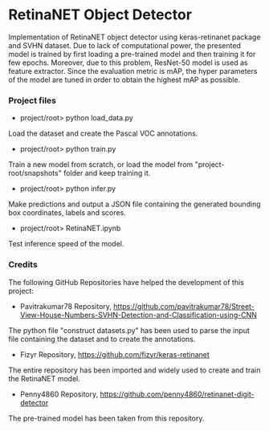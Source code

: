 # RetinaNET Object Detector

Implementation of RetinaNET object detector using keras-retinanet package and SVHN dataset. Due to lack of computational power, the presented model is trained by first loading a pre-trained model and then training it for few epochs. Moreover, due to this problem,
ResNet-50 model is used as feature extractor. Since the evaluation metric is mAP, the hyper parameters of the model are tuned in order to obtain the highest mAP as possible.

### Project files

- project/root> python load_data.py

Load the dataset and create the Pascal VOC annotations.

- project/root> python train.py

Train a new model from scratch, or load the model from "project-root/snapshots" folder and keep training it.

- project/root> python infer.py

Make predictions and output a JSON file containing the generated bounding box coordinates, labels and scores.

- project/root> RetinaNET.ipynb

Test inference speed of the model.

### Credits

The following GitHub Repositories have helped the development of this project:

- Pavitrakumar78 Repository, https://github.com/pavitrakumar78/Street-View-House-Numbers-SVHN-Detection-and-Classification-using-CNN

The python file "construct datasets.py" has been used to parse the input file containing the dataset and to create the annotations.

- Fizyr Repository, https://github.com/fizyr/keras-retinanet

The entire repository has been imported and widely used to create and train the RetinaNET model.

- Penny4860 Repository, https://github.com/penny4860/retinanet-digit-detector

The pre-trained model has been taken from this repository.
